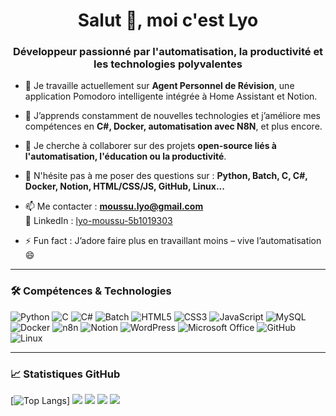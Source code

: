 <h1 align="center">Salut 👋, moi c'est Lyo</h1>
<h3 align="center">Développeur passionné par l'automatisation, la productivité et les technologies polyvalentes</h3>

- 🔭 Je travaille actuellement sur **Agent Personnel de Révision**, une application Pomodoro intelligente intégrée à Home Assistant et Notion.

- 🌱 J’apprends constamment de nouvelles technologies et j’améliore mes compétences en **C#, Docker, automatisation avec N8N**, et plus encore.

- 👯 Je cherche à collaborer sur des projets **open-source liés à l'automatisation, l'éducation ou la productivité**.

- 💬 N'hésite pas à me poser des questions sur :
  **Python, Batch, C, C#, Docker, Notion, HTML/CSS/JS, GitHub, Linux...**

- 📫 Me contacter : **moussu.lyo@gmail.com**  
  💼 LinkedIn : [lyo-moussu-5b1019303](https://www.linkedin.com/in/lyo-moussu-5b1019303)

- ⚡ Fun fact : J’adore faire plus en travaillant moins – vive l’automatisation 😄

---

### 🛠️ Compétences & Technologies

![Python](https://img.shields.io/badge/-Python-3776AB?style=flat&logo=python&logoColor=white)
![C](https://img.shields.io/badge/-C-A8B9CC?style=flat&logo=c&logoColor=white)
![C#](https://img.shields.io/badge/-C%23-239120?style=flat&logo=c-sharp&logoColor=white)
![Batch](https://img.shields.io/badge/-Batch-4B4B4B?style=flat)
![HTML5](https://img.shields.io/badge/-HTML5-E34F26?style=flat&logo=html5&logoColor=white)
![CSS3](https://img.shields.io/badge/-CSS3-1572B6?style=flat&logo=css3&logoColor=white)
![JavaScript](https://img.shields.io/badge/-JavaScript-F7DF1E?style=flat&logo=javascript&logoColor=black)
![MySQL](https://img.shields.io/badge/-MySQL-4479A1?style=flat&logo=mysql&logoColor=white)
![Docker](https://img.shields.io/badge/-Docker-2496ED?style=flat&logo=docker&logoColor=white)
![n8n](https://img.shields.io/badge/-n8n-FE602F?style=flat&logo=n8n&logoColor=white)
![Notion](https://img.shields.io/badge/-Notion-000000?style=flat&logo=notion&logoColor=white)
![WordPress](https://img.shields.io/badge/-WordPress-21759B?style=flat&logo=wordpress&logoColor=white)
![Microsoft Office](https://img.shields.io/badge/-Office-D83B01?style=flat&logo=microsoft-office&logoColor=white)
![GitHub](https://img.shields.io/badge/-GitHub-181717?style=flat&logo=github&logoColor=white)
![Linux](https://img.shields.io/badge/-Linux-FCC624?style=flat&logo=linux&logoColor=black)

---

### 📈 Statistiques GitHub
[![Top Langs](https://github-readme-stats.vercel.app/api/top-langs/?username=TisaTHor08&layout=donut&theme=aura_dark&hide=TeX,Makefile,Dockerfile,Batchfile,PowerShell,YAML,JSON)]
![](http://github-profile-summary-cards.vercel.app/api/cards/stats?username=TisaTHor08&theme=aura_dark)
![](http://github-profile-summary-cards.vercel.app/api/cards/profile-details?username=TisaTHor08&theme=aura_dark)
![](http://github-profile-summary-cards.vercel.app/api/cards/repos-per-language?username=TisaTHor08&theme=aura_dark)
![](http://github-profile-summary-cards.vercel.app/api/cards/productive-time?username=TisaTHor08&theme=aura_dark&utcOffset=8)
